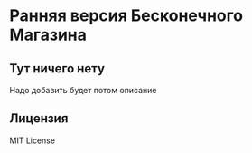# Ранняя версия Бесконечного Магазина

## Тут ничего нету

Надо добавить будет потом описание

## Лицензия

MIT License
